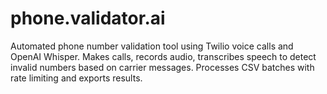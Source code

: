 # phone.validator.ai
Automated phone number validation tool using Twilio voice calls and OpenAI Whisper. Makes calls, records audio, transcribes speech to detect invalid numbers based on carrier messages. Processes CSV batches with rate limiting and exports results.

